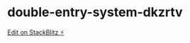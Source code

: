 # double-entry-system-dkzrtv

[Edit on StackBlitz ⚡️](https://stackblitz.com/edit/double-entry-system-dkzrtv)